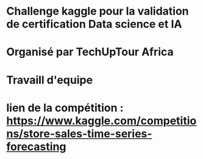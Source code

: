 # Challenge kaggle pour la validation de certification Data science et IA
# Organisé par TechUpTour Africa 
# Travaill d'equipe 
# lien de la compétition : https://www.kaggle.com/competitions/store-sales-time-series-forecasting 
